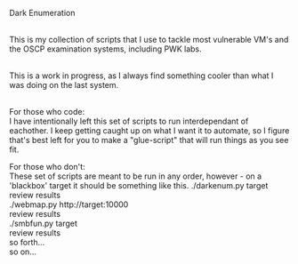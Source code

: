 Dark Enumeration<br><br>

This is my collection of scripts that I use to tackle most vulnerable VM's and the OSCP examination systems, including PWK labs.<br><br>

This is a work in progress, as I always find something cooler than what I was doing on the last system.<br><br>

For those who code:<br>
  I have intentionally left this set of scripts to run interdependant of eachother. I keep getting caught up on what I want it to automate, so I figure that's best left for you to make a "glue-script" that will run things as you see fit.
  
For those who don't:<br>
  These set of scripts are meant to be run in any order, however - on a 'blackbox' target it should be something like this.
    ./darkenum.py target<br>
    review results<br>
    ./webmap.py http://target:10000 <br>
    review results<br>
    ./smbfun.py target<br>
    review results<br>
    so forth...<br>
    so on...<br>
